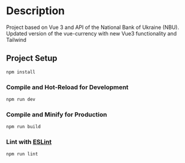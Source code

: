 # Description

Project based on Vue 3 and API of the National Bank of Ukraine (NBU). Updated version of the vue-currency with new Vue3 functionality and Tailwind

## Project Setup

```sh
npm install
```

### Compile and Hot-Reload for Development

```sh
npm run dev
```

### Compile and Minify for Production

```sh
npm run build
```

### Lint with [ESLint](https://eslint.org/)

```sh
npm run lint
```
